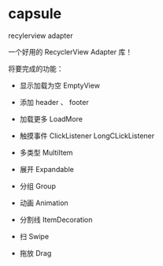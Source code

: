 # capsule
recylerview adapter


一个好用的 RecyclerView Adapter 库！


将要完成的功能：

- 显示加载为空 EmptyView

- 添加 header 、 footer

- 加载更多 LoadMore

- 触摸事件 ClickListener LongCLickListener

- 多类型 MultiItem

- 展开 Expandable

- 分组 Group

- 动画 Animation

- 分割线 ItemDecoration

- 扫 Swipe

- 拖放 Drag

